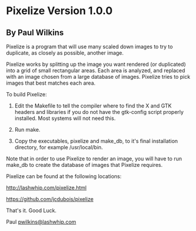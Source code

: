 
# Pixelize Version  1.0.0

## By Paul Wilkins

Pixelize is a program that will use many scaled down images to
try to duplicate, as closely as possible, another image.

Pixelize works by splitting up the image you want rendered (or
duplicated) into a grid of small rectangular areas. Each area
is analyzed, and replaced with an image chosen from a large
database of images. Pixelize tries to pick images that best
matches each area.

To build Pixelize:

1) Edit the Makefile to tell the compiler where to find the X
   and GTK headers and libraries if you do not have the
   gtk-config script properly installed.  Most systems will not
   need this.

2) Run make.

3) Copy the executables, pixelize and make_db, to it's final installation
   directory, for example /usr/local/bin.

Note that in order to use Pixelize to render an image, you will have
to run make_db to create the database of images that Pixelize requires.

Pixelize can be found at the following locations:

http://lashwhip.com/pixelize.html

https://github.com/jcdubois/pixelize

That's it.  Good Luck.

Paul
pwilkins@lashwhip.com
